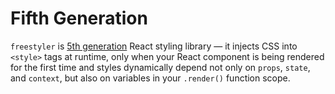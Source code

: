 # Fifth Generation

`freestyler` is [5th generation](../generations.md) React styling library &mdash;
it injects CSS into `<style>` tags at runtime, only when your React component is being rendered for the first time and styles dynamically depend not only
on `props`, `state`, and `context`, but also on variables in your `.render()` function scope.
